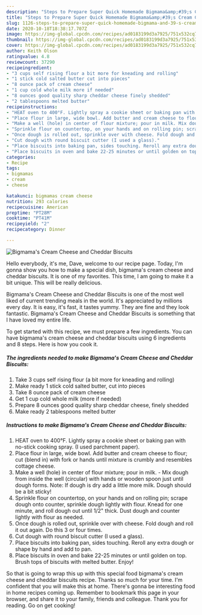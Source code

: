 ```yaml
---
description: "Steps to Prepare Super Quick Homemade Bigmama&amp;#39;s Cream Cheese and Cheddar Biscuits"
title: "Steps to Prepare Super Quick Homemade Bigmama&amp;#39;s Cream Cheese and Cheddar Biscuits"
slug: 1126-steps-to-prepare-super-quick-homemade-bigmama-and-39-s-cream-cheese-and-cheddar-biscuits
date: 2020-10-18T18:38:17.707Z
image: https://img-global.cpcdn.com/recipes/ad0183199d3a7925/751x532cq70/bigmamas-cream-cheese-and-cheddar-biscuits-recipe-main-photo.jpg
thumbnail: https://img-global.cpcdn.com/recipes/ad0183199d3a7925/751x532cq70/bigmamas-cream-cheese-and-cheddar-biscuits-recipe-main-photo.jpg
cover: https://img-global.cpcdn.com/recipes/ad0183199d3a7925/751x532cq70/bigmamas-cream-cheese-and-cheddar-biscuits-recipe-main-photo.jpg
author: Keith Olson
ratingvalue: 4.8
reviewcount: 37290
recipeingredient:
- "3 cups self rising flour a bit more for kneading and rolling"
- "1 stick cold salted butter cut into pieces"
- "8 ounce pack of cream cheese"
- "1 cup cold whole milk more if needed"
- "8 ounces good quality sharp cheddar cheese finely shedded"
- "2 tablespoons melted butter"
recipeinstructions:
- "HEAT oven to 400°F. Lightly spray a cookie sheet or baking pan with no-stick cooking spray. (I used parchment paper)."
- "Place flour in large, wide bowl. Add butter and cream cheese to flour; cut (blend in) with fork or hands until mixture is crumbly and resembles cottage cheese."
- "Make a well (hole) in center of flour mixture; pour in milk. Mix dough from inside the well (circular) with hands or wooden spoon just until dough forms. Note: If dough is dry add a little more milk. Dough should be a bit sticky!"
- "Sprinkle flour on countertop, on your hands and on rolling pin; scrape dough onto counter, sprinkle​ dough lightly with flour. Knead for one minute, and roll dough out until 1/2&#34; thick. Dust dough and counter lightly with flour as needed."
- "Once dough is rolled out, sprinkle over with cheese. Fold dough and roll it out again. Do this 3 or four times."
- "Cut dough with round biscuit cutter (I used a glass)."
- "Place biscuits into baking pan, sides touching. Reroll any extra dough or shape by hand and add to pan."
- "Place biscuits in oven and bake 22-25 minutes or until golden on top. Brush tops of biscuits with melted butter. Enjoy!"
categories:
- Recipe
tags:
- bigmamas
- cream
- cheese

katakunci: bigmamas cream cheese 
nutrition: 293 calories
recipecuisine: American
preptime: "PT28M"
cooktime: "PT41M"
recipeyield: "2"
recipecategory: Dinner

---
```



![Bigmama&#39;s Cream Cheese and Cheddar Biscuits](https://img-global.cpcdn.com/recipes/ad0183199d3a7925/751x532cq70/bigmamas-cream-cheese-and-cheddar-biscuits-recipe-main-photo.jpg)

Hello everybody, it's me, Dave, welcome to our recipe page. Today, I'm gonna show you how to make a special dish, bigmama&#39;s cream cheese and cheddar biscuits. It is one of my favorites. This time, I am going to make it a bit unique. This will be really delicious.

Bigmama&#39;s Cream Cheese and Cheddar Biscuits is one of the most well liked of current trending meals in the world. It's appreciated by millions every day. It is easy, it's fast, it tastes yummy. They are fine and they look fantastic. Bigmama&#39;s Cream Cheese and Cheddar Biscuits is something that I have loved my entire life.




To get started with this recipe, we must prepare a few ingredients. You can have bigmama&#39;s cream cheese and cheddar biscuits using 6 ingredients and 8 steps. Here is how you cook it.

<!--inarticleads1-->

##### The ingredients needed to make Bigmama&#39;s Cream Cheese and Cheddar Biscuits:

1. Take 3 cups self rising flour (a bit more for kneading and rolling)
1. Make ready 1 stick cold salted butter, cut into pieces
1. Take 8 ounce pack of cream cheese
1. Get 1 cup cold whole milk (more if needed)
1. Prepare 8 ounces good quality sharp cheddar cheese, finely shedded
1. Make ready 2 tablespoons melted butter




<!--inarticleads2-->

##### Instructions to make Bigmama&#39;s Cream Cheese and Cheddar Biscuits:

1. HEAT oven to 400°F. Lightly spray a cookie sheet or baking pan with no-stick cooking spray. (I used parchment paper).
1. Place flour in large, wide bowl. Add butter and cream cheese to flour; cut (blend in) with fork or hands until mixture is crumbly and resembles cottage cheese.
1. Make a well (hole) in center of flour mixture; pour in milk. - Mix dough from inside the well (circular) with hands or wooden spoon just until dough forms. Note: If dough is dry add a little more milk. Dough should be a bit sticky!
1. Sprinkle flour on countertop, on your hands and on rolling pin; scrape dough onto counter, sprinkle​ dough lightly with flour. Knead for one minute, and roll dough out until 1/2&#34; thick. Dust dough and counter lightly with flour as needed.
1. Once dough is rolled out, sprinkle over with cheese. Fold dough and roll it out again. Do this 3 or four times.
1. Cut dough with round biscuit cutter (I used a glass).
1. Place biscuits into baking pan, sides touching. Reroll any extra dough or shape by hand and add to pan.
1. Place biscuits in oven and bake 22-25 minutes or until golden on top. Brush tops of biscuits with melted butter. Enjoy!




So that is going to wrap this up with this special food bigmama&#39;s cream cheese and cheddar biscuits recipe. Thanks so much for your time. I'm confident that you will make this at home. There's gonna be interesting food in home recipes coming up. Remember to bookmark this page in your browser, and share it to your family, friends and colleague. Thank you for reading. Go on get cooking!
